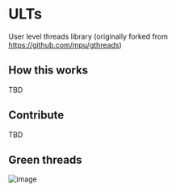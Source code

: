 # ULTs
User level threads library (originally forked from https://github.com/mpu/gthreads)

## How this works

TBD

## Contribute

TBD

## Green threads

![image](https://user-images.githubusercontent.com/1786754/30241000-882ad5b6-9551-11e7-9a21-25d017386334.png)
